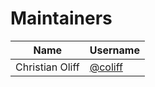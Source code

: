 # Maintainers

| Name            | Username                             |
| --------------- | ------------------------------------ |
| Christian Oliff | [@coliff](https://github.com/coliff) |
